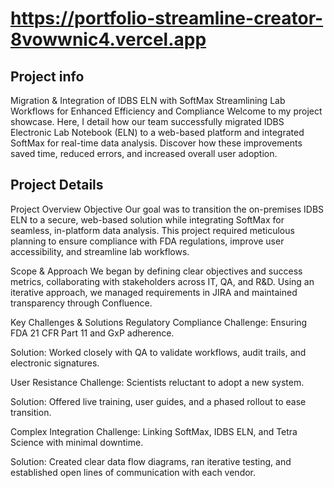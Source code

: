 # https://portfolio-streamline-creator-8vowwnic4.vercel.app

## Project info
Migration & Integration of IDBS ELN with SoftMax
Streamlining Lab Workflows for Enhanced Efficiency and Compliance
Welcome to my project showcase. Here, I detail how our team successfully migrated IDBS Electronic Lab Notebook (ELN) to a web-based platform and integrated SoftMax for real-time data analysis. Discover how these improvements saved time, reduced errors, and increased overall user adoption.

## Project Details 
Project Overview
Objective
Our goal was to transition the on-premises IDBS ELN to a secure, web-based solution while integrating SoftMax for seamless, in-platform data analysis. This project required meticulous planning to ensure compliance with FDA regulations, improve user accessibility, and streamline lab workflows.

Scope & Approach
We began by defining clear objectives and success metrics, collaborating with stakeholders across IT, QA, and R&D. Using an iterative approach, we managed requirements in JIRA and maintained transparency through Confluence.

Key Challenges & Solutions
Regulatory Compliance
Challenge: Ensuring FDA 21 CFR Part 11 and GxP adherence.

Solution: Worked closely with QA to validate workflows, audit trails, and electronic signatures.

User Resistance
Challenge: Scientists reluctant to adopt a new system.

Solution: Offered live training, user guides, and a phased rollout to ease transition.

Complex Integration
Challenge: Linking SoftMax, IDBS ELN, and Tetra Science with minimal downtime.

Solution: Created clear data flow diagrams, ran iterative testing, and established open lines of communication with each vendor.
